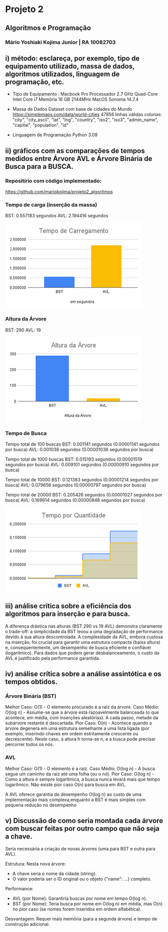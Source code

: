 # Projeto 2 
## Algoritmos e Programação
### Mário Yoshiaki Kojima Junior | RA 10082703

## i) método: esclareça, por exemplo, tipo de equipamento utilizado, massa de dados, algoritmos utilizados, linguagem de programação, etc.


- Tipo de Equipamento : 
Macbook Pro 
Processador 2.7 GHz Quad-Core Intel Core i7 
Memória 16 GB 2144MHx
MacOS Sonoma 14.7.4

- Massa de Dados
Dataset com base de cidades do Mundo
https://simplemaps.com/data/world-cities
47856 linhas válidas
colunas:
"city",
"city_ascii",
"lat",
"lng",
"country",
"iso2",
"iso3",
"admin_name",
"capital",
"population",
"id"

- Linguagem de Programação
Python 3.09



## ii) gráficos com as comparações de tempos medidos entre Árvore AVL e Árvore Binária de Busca para a BUSCA.
### Repositírio com código implementado:

https://github.com/mariokojima/projeto2_algoritmos


### Tempo de carga (inserção da massa)

BST: 0.557183 segundos
AVL: 2.194416 segundos

![Tempo de Carregamento](Tempo_Carregamento.png)


### Altura da Árvore

BST: 290
AVL: 19

![Altura da Árvore](Altura_Arvore.png)

### Tempo de Busca

Tempo total de 100 buscas
BST: 0.001141 segundos (0.00001141 segundos por busca)
AVL: 0.001038 segundos (0.00001038 segundos por busca)

Tempo total de 1000 buscas
BST: 0.015193 segundos (0.00001519 segundos por busca)
AVL: 0.009101 segundos (0.00000910 segundos por busca)

Tempo total de 10000
BST: 0.121383 segundos (0.00001214 segundos por busca)
AVL: 0.079656 segundos (0.00000797 segundos por busca)

Tempo total de 20000
BST: 0.205426 segundos (0.00001027 segundos por busca)
AVL: 0.169614 segundos (0.00000848 segundos por busca)

![Tempo de Busca](Tempo_Quantidade.png)


## iii) análise crítica sobre a eficiência dos algoritmos para inserção e para busca. 

A diferença drástica nas alturas (BST 290 vs 19 AVL) demonstra claramente o trade-off: a simplicidade da BST levou a uma degradação de performance devido à sua altura descontrolada. A complexidade da AVL, embora custosa na inserção, foi crucial para garantir uma estrutura compacta (baixa altura) e, consequentemente, um desempenho de busca eficiente e confiável (logarítmico). Para dados que podem gerar desbalanceamento, o custo da AVL é justificado pela performance garantida.



## iv) análise crítica sobre a análise assintótica e os tempos obtidos.
### Árvore Binária (BST)

Melhor Caso: O(1) - O elemento procurado é a raiz da árvore.
Caso Médio: O(log n) - Assume-se que a árvore está razoavelmente balanceada (o que acontece, em média, com inserções aleatórias). A cada passo, metade da subárvore restante é descartada.
Pior Caso: O(n) - Acontece quando a árvore degenera em uma estrutura semelhante a uma lista ligada (por exemplo, inserindo chaves em ordem estritamente crescente ou decrescente). Neste caso, a altura h torna-se n, e a busca pode precisar percorrer todos os nós.


### AVL

Melhor Caso: O(1) - O elemento é a raiz.
Caso Médio: O(log n) - A busca segue um caminho da raiz até uma folha (ou o nó).
Pior Caso: O(log n) - Como a altura é sempre logarítmica, a busca nunca levará mais que tempo logarítmico. Não existe pior caso O(n) para busca em AVL.


 A AVL oferece garantia de desempenho O(log n) ao custo de uma implementação mais complexa,enquanto a BST é mais simples com pequena redução no desempenho

## v) Discussão de como seria montada cada árvore com buscar feitas por outro campo que não seja a chave.

Seria necessária a criação de novas árvores (uma para BST e outra para AVL).

Estrutura: 
Nesta nova árvore:
- A chave seria o nome da cidade (string).
- O valor poderia ser o ID original ou o objeto {"name": ...} completo.

Performance:
- AVL (por Nome): Garantiria buscas por nome em tempo O(log n).
- BST (por Nome): Teria busca por nome em O(log n) em média, mas O(n) no pior caso (se nomes forem inseridos em ordem alfabética).

Desvantagem: 
Requer mais memória (para a segunda árvore) e tempo de construção adicional.